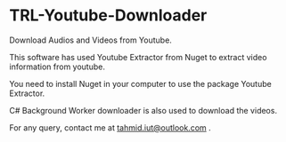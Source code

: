# TRL-Youtube-Downloader

Download Audios and Videos from Youtube.

This software has used Youtube Extractor from Nuget to extract video information from youtube.

You need to install Nuget in your computer to use the package Youtube Extractor.

C# Background Worker downloader is also used to download the videos.

For any query, contact me at tahmid.iut@outlook.com .
